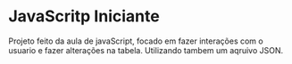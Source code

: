 # JavaScritp Iniciante

Projeto feito da aula de javaScript, focado em fazer interações com o usuario  e fazer alterações na tabela. Utilizando tambem um aqruivo JSON.
